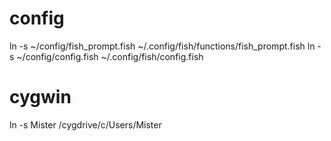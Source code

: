 # config
ln -s ~/config/fish_prompt.fish ~/.config/fish/functions/fish_prompt.fish
ln -s ~/config/config.fish ~/.config/fish/config.fish

# cygwin 
ln -s Mister /cygdrive/c/Users/Mister

